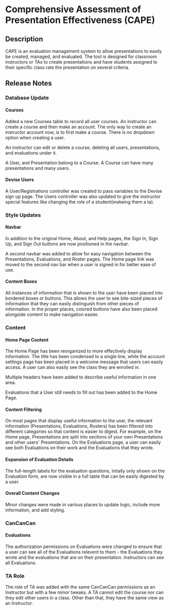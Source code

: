 # Comprehensive Assessment of Presentation Effectiveness (CAPE)

## Description

CAPE is an evaluation management system to allow presentations to easily be created, managed, and evaluated.
The tool is designed for classroom instructors or TAs to create presentations and have students assigned to their specific class rate the presentation on several criteria.

## Release Notes

### Database Update

#### Courses

Added a new Courses table to record all user courses. An instructor can create a course and then make an account. The only way to create an instructor account now, is to first make a course.
There is no dropdown option when creating a user.

An instructor can edit or delete a course, deleting all users, presentations, and evaluations under it.

A User, and Presentation belong to a Course. A Course can have many presentations and many users.

#### Devise Users

A User/Registrations controller was created to pass variables to the Devise sign up page. The Users controller was also updated to give the instructor special features like changing the role of a student(makeing them a ta).

### Style Updates

#### Navbar

In addition to the original Home, About, and Help pages, the Sign In, Sign Up,
and Sign Out buttons are now positioned in the navbar.

A second navbar was added to allow for easy navigation between the Presentations,
Evaluations, and Roster pages. The Home page link was moved to the second nav bar when a user is signed in for better ease of use.

#### Content Boxes

All instances of information that is shown to the user have been placed into bordered boxes or buttons. This allows the user to see
bite-sized pieces of information that they can easily distinguish from other pieces of information. In the proper places, colored buttons
have also been placed alongside content to make navigation easier.

### Content

#### Home Page Content

The Home Page has been reorganized to more effectively display information. The title has been condensed to a single line,
while the account settings page has been placed in a welcome message that users can easily access. A user can also easily
see the class they are enrolled in.

Multiple headers have been added to describe useful information in one area.

Evaluations that a User still needs to fill out has been added to the Home Page.

#### Content Filtering

On most pages that display useful information to the user, the relevant information (Presentations, Evaluations, Rosters) has been
filtered into different categories so that content is easier to digest. For example, on the Home page, Presentations are split
into sections of your own Presentations and other users' Presentations. On the Evaluations page, a user can easily see both Evaluations
on their work and the Evaluations that they wrote.

#### Expansion of Evaluation Details

The full-length labels for the evaluation questions, intially only shown on the Evaluation form, are now visible in a full table
that can be easily digested by a user.

#### Overall Content Changes

Minor changes were made in various places to update logic, include more information, and add styling.


### CanCanCan

#### Evaluations

The authorization permissions on Evaluations were changed to ensure that a user can see all of the Evaluations relevent to them -
the Evaluations they wrote and the evaluations that are on their presentation. Instructors can see all Evaluations.

### TA Role

The role of TA was added with the same CanCanCan permissions as an Instructor but with a few minor tweaks. A TA cannot edit the course nor can they edit other users in a class.
Other than that, they have the same view as an Instructor.
